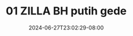 --- 
title: "01 ZILLA BH putih gede"
description: "nonton  video bokep 01 ZILLA BH putih gede     terbaru"
date: 2024-06-27T23:02:29-08:00
file_code: "se1lfoi8rdl5"
draft: false
cover: "24v4grhw0x43t42g.jpg"
tags: ["ZILLA", "putih", "gede", "bokep-indo", "bokep-viral", "bokep-ig"]
length: 207
fld_id: "1398219"
foldername: ".Hijab Zilla Torbut  16 Video"
categories: [".Hijab Zilla Torbut  16 Video"]
views: 168
---